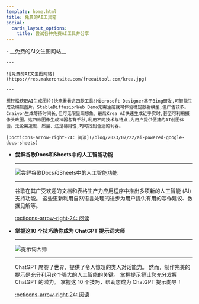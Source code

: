 ```yaml
---
template: home.html
title: 免费的AI工具箱
social:
  cards_layout_options:
    title: 尝试各种免费AI工具并分享
---
```


<div class="grid cards" markdown>
-   __免费的AI文生图网站__

    ---

    ![免费的AI文生图网站](https://res.makeronsite.com/freeaitool.com/krea.jpg)

    ---

    想轻松获取AI生成图片?快来看看这四款工具!Microsoft Designer基于Bing研发,可智能生成及编辑图片。StableDiffusionWeb Demo无需注册就可体验稳定散射模型,但广告较多。Craiyon生成等待时间长,但可无限呈现想象。最后Krea AI快速生成近乎实时,甚至可利用摄像头改图。这四款图像生成神器各有千秋,利用不同技术与特点,为用户提供便捷的AI创图体验。无论需速度、质量、还是易用性,均可找到合适的利器。

    [:octicons-arrow-right-24: 阅读](/blog/2023/07/22/ai-powered-google-docs-sheets)

-   __尝鲜谷歌Docs和Sheets中的人工智能功能__

    ---

    ![尝鲜谷歌Docs和Sheets中的人工智能功能](https://res.makeronsite.com/freeaitool.com/google-doc-ai.jpeg)

    ---

    谷歌在其广受欢迎的文档和表格生产力应用程序中推出多项新的人工智能 (AI) 支持功能。 这些更新利用自然语言处理的进步为用户提供有用的写作建议、数据见解等。

    [:octicons-arrow-right-24: 阅读](/blog/2023/07/23/free-ai-image-gen)

-   __掌握这10 个技巧助你成为 ChatGPT 提示词大师__

    ---

    ![提示词大师](https://res.makeronsite.com/freeaitool.com/chatgpt-tips.jpeg)

    ---
    ChatGPT 席卷了世界，提供了令人惊叹的类人对话能力。 然而，制作完美的提示是充分利用这个强大的人工智能的关键。 掌握提示将让您充分发挥 ChatGPT 的潜力。 掌握这 10 个技巧，帮助您成为 ChatGPT 提示向导！

    [:octicons-arrow-right-24: 阅读](/blog/2023/07/22/chatgpt-prompt-tips)
</div>

